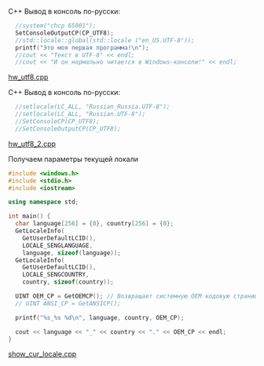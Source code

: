 C++
Вывод в консоль по-русски:
``` cpp
  //system("chcp 65001");
  SetConsoleOutputCP(CP_UTF8);
  //std::locale::global(std::locale ("en_US.UTF-8"));
  printf("Это моя первая программа!\n");
  //cout << "Текст в UTF-8" << endl;
  //cout << "И он нормально читается в Windows-консоли!" << endl;
```

[hw_utf8.cpp](hw_utf8.cpp)

C++
Вывод в консоль по-русски:
``` cpp
  //setlocale(LC_ALL, "Russian_Russia.UTF-8");
  //setlocale(LC_ALL, "Russian.UTF-8");
  //SetConsoleCP(CP_UTF8);
  //SetConsoleOutputCP(CP_UTF8);
```

[hw_utf8_2.cpp](hw_utf8_2.cpp)

Получаем параметры текущей локали
``` cpp
#include <windows.h>
#include <stdio.h>
#include <iostream>

using namespace std;

int main() {
  char language[256] = {0}, country[256] = {0};
  GetLocaleInfo(
    GetUserDefaultLCID(),
    LOCALE_SENGLANGUAGE,
    language, sizeof(language));
  GetLocaleInfo(
    GetUserDefaultLCID(),
    LOCALE_SENGCOUNTRY,
    country, sizeof(country));

  UINT OEM_CP = GetOEMCP(); // Возвращает системную OEM кодовую страницу как число
  // UINT ANSI_CP = GetANSICP();

  printf("%s_%s %d\n", language, country, OEM_CP);

  cout << language << "_" << country << "." << OEM_CP << endl;
}
```

[show_cur_locale.cpp](show_cur_locale.cpp)

